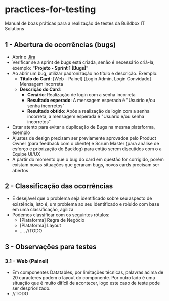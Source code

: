 # practices-for-testing
Manual de boas práticas para a realização de testes da Buildbox IT Solutions

## 1 - Abertura de ocorrências (bugs)
* Abrir o [Jira](https://buildbox.atlassian.net)
* Verificar se a sprint de bugs está criada, senão é necessário criá-la, exemplo: **"Projeto - Sprint 1 [Bugs]"**
* Ao abrir um bug, utilizar padronização no título e descrição. Exemplo:
  * **Título do Card**: [Web - Painel] [Login Admin, Login Convidado] Mensagem incorreta
  * **Descrição do Card**: 
    * **Cenário**: Realização de login com a senha incorreta
    * **Resultado esperado**: A mensagem esperada é "Usuário e/ou senha incorretos"
    * **Resultado obtido**: Após a realização de login com a senha incorreta, a mensagem esperada é "Usuário e/ou senha incorretos"
* Estar atento para evitar a duplicação de Bugs na mesma plataforma, exemplo 
* Ajustes de design precisam ser previamente aprovados pelo Product Owner (para feedback com o cliente) e Scrum Master (para análise de esforço e priorização do Backlog) para então serem discutidos com o a Equipe UI/UX
* A partir do momento que o bug do card em questão for corrigido, porém existam novas situações que geraram bugs, novos cards precisam ser abertos

## 2 - Classificação das ocorrências
* É desejável que o problema seja identificado sobre seu aspecto de existência, isto é, um problema ao seu identificado e roluldo com base em uma classificação, agiliza 
* Podemos classificar com os seguintes rótulos:
	* [Plataforma] Regra de Negócio
	* [Plataforma] Layout
	* .... //TODO

## 3 - Observações para testes
### 3.1 - Web (Painel)
* Em componentes Datatables, por limitações técnicas, palavras acima de 20 caracteres podem o layout do componente. Por outro lado é uma situação que é muito difícil de acontecer, logo este caso de teste pode ser despriorizado.
* //TODO

